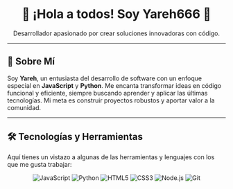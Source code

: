 <div align="center">
  <h1>👋 ¡Hola a todos! Soy Yareh666 🚀</h1>
  <p>Desarrollador apasionado por crear soluciones innovadoras con código.</p>
</div>

---

## 🚀 Sobre Mí

Soy **Yareh**, un entusiasta del desarrollo de software con un enfoque especial en **JavaScript** y **Python**. Me encanta transformar ideas en código funcional y eficiente, siempre buscando aprender y aplicar las últimas tecnologías. Mi meta es construir proyectos robustos y aportar valor a la comunidad.

---

## 🛠️ Tecnologías y Herramientas

Aquí tienes un vistazo a algunas de las herramientas y lenguajes con los que me gusta trabajar:

<p align="center">
  <img src="https://img.shields.io/badge/JavaScript-F7DF1E?style=for-the-badge&logo=javascript&logoColor=black" alt="JavaScript">
  <img src="https://img.shields.io/badge/Python-3776AB?style=for-the-badge&logo=python&logoColor=white" alt="Python">
  <img src="https://img.shields.io/badge/HTML5-E34F26?style=for-the-badge&logo=html5&logoColor=white" alt="HTML5">
  <img src="https://img.shields.io/badge/CSS3-1572B6?style=for-the-badge&logo=css3&logoColor=white" alt="CSS3">
  <img src="https://img.shields.io/badge/Node.js-339933?style=for-the-badge&logo=node.js&logoColor=white" alt="Node.js">
  <img src="https://img.shields.io/badge/Git-F05032?style=for-the-badge&logo=git&logoColor=white" alt="Git">
  <img src="
